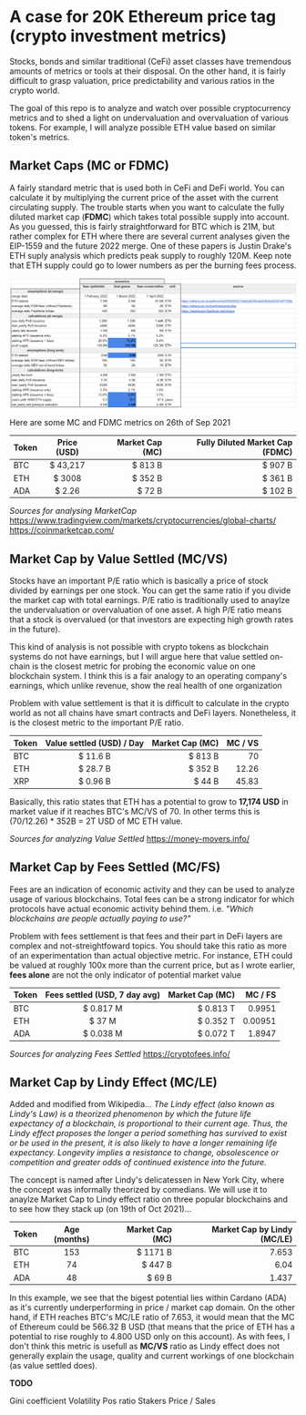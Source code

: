 # A case for 20K Ethereum price tag (crypto investment metrics)

Stocks, bonds and similar traditional (CeFi) asset classes have tremendous amounts of metrics or tools at their disposal. On the other hand, it is fairly difficult to grasp valuation, price predictability and various ratios in the crypto world. 

The goal of this repo is to analyze and watch over possible cryptocurrency metrics and to shed a light on undervaluation and overvaluation of various tokens. For example, I will analyze possible ETH value based on similar token's metrics.

## Market Caps (MC or FDMC)
A fairly standard metric that is used both in CeFi and DeFi world. You can calculate it by multiplying the current price of the asset with the current circulating supply. The trouble starts when you want to calculate the fully diluted market cap (__FDMC__) which takes total possible supply into account. As you guessed, this is fairly straightforward for BTC which is 21M, but rather complex for ETH where there are several current analyses given the EIP-1559 and the future 2022 merge. One of these papers is Justin Drake's ETH suply analysis which predicts peak supply to roughly 120M. Keep note that ETH supply could go to lower numbers as per the burning fees process.

[![Justin Drake's updated ETH sdupply projections](https://github.com/KresimirKoncicNeuralab/crypto-investment-metrics/blob/main/eth-120M-Total-Supply.png)](https://twitter.com/drakefjustin/status/1424039388548321283?s=20)

Here are some MC and FDMC metrics on 26th of Sep 2021

| Token         | Price (USD)   | Market Cap (MC) | Fully Diluted Market Cap (FDMC) |
| ------------- |:-------------:| ---------------:|---------------:|
| BTC           | $ 43,217      | $ 813 B          |   $  907 B          |
| ETH           | $ 3008        | $ 352 B          |   $  361 B          |
| ADA           | $ 2.26        | $  72 B          |   $  102 B          |

_Sources for analysing MarketCap_
https://www.tradingview.com/markets/cryptocurrencies/global-charts/
https://coinmarketcap.com/


## Market Cap by Value Settled (MC/VS)
Stocks have an important P/E ratio which is basically a price of stock divided by earnings per one stock. You can get the same ratio if you divide the market cap with total earnings. P/E ratio is traditionally used to anaylze the undervaluation or overvaluation of one asset. A high P/E ratio means that a stock is overvalued (or that investors are expecting high growth rates in the future).

This kind of analysis is not possible with crypto tokens as blockchain systems do not have earnings, but I will argue here that value settled on-chain is the closest metric for probing the economic value on one blockchain system. I think this is a fair analogy to an operating company's earnings, which unlike revenue, show the real health of one organization

Problem with value settlement is that it is difficult to calculate in the crypto world as not all chains have smart contracts and DeFi layers. Nonetheless, it is the closest metric to the important P/E ratio.

| Token         | Value settled (USD) / Day   | Market Cap (MC) | MC / VS |
| ------------- |:-------------:| ---------------:|---------------:|
| BTC           | $ 11.6 B     | $ 813 B          |   70         |
| ETH           | $ 28.7 B        | $ 352 B          |   12.26         |
| XRP           | $ 0.96 B        | $  44 B          |   45.83          |

Basically, this ratio states that ETH has a potential to grow to **17,174 USD** in market value if it reaches BTC's MC/VS of 70. In other terms this is (70/12.26) * 352B = 2T USD of MC ETH value.

_Sources for analyzing Value Settled_
https://money-movers.info/ 


## Market Cap by Fees Settled (MC/FS)
Fees are an indication of economic activity and they can be used to analyze usage of various blockchains. Total fees can be a strong indicator for which protocols have actual economic activity behind them. i.e. *"Which blockchains are people actually paying to use?"*

Problem with fees settlement is that fees and their part in DeFi layers are complex and not-streightfoward topics. You should take this ratio as more of an experimentation than actual objective metric. For instance, ETH could be valued at roughly 100x more than the current price, but as I wrote earlier, **fees alone** are not the only indicator of potential market value

| Token         | Fees settled (USD, 7 day avg)   | Market Cap (MC) | MC / FS |
| ------------- |:-------------:| ---------------:|---------------:|
| BTC           | $ 0.817 M     | $ 0.813 T          |   0.9951         |
| ETH           | $ 37 M        | $ 0.352 T          |   0.00951         |
| ADA           | $ 0.038 M        | $  0.072 T          |   1.8947          |


_Sources for analyzing Fees Settled_
https://cryptofees.info/

## Market Cap by Lindy Effect (MC/LE)

Added and modified from Wikipedia... *The Lindy effect (also known as Lindy's Law) is a theorized phenomenon by which the future life expectancy of a blockchain, is proportional to their current age. Thus, the Lindy effect proposes the longer a period something has survived to exist or be used in the present, it is also likely to have a longer remaining life expectancy. Longevity implies a resistance to change, obsolescence or competition and greater odds of continued existence into the future.*

The concept is named after Lindy's delicatessen in New York City, where the concept was informally theorized by comedians. We will use it to anaylze Market Cap to Lindy effect ratio on three popular blockchains and to see how they stack up (on 19th of Oct 2021)...

| Token         | Age (months)   | Market Cap (MC) | Market Cap by Lindy (MC/LE) |
| ------------- |:-------------:| ---------------:|---------------:|
| BTC           | 153      | $ 1171 B          |   7.653          |
| ETH           | 74        | $ 447 B          |   6.04          |
| ADA           | 48        | $  69 B          |   1.437          |

In this example, we see that the bigest potential lies within Cardano (ADA) as it's currently underperforming in price / market cap domain. On the other hand, if ETH reaches BTC's MC/LE ratio of 7.653, it would mean that the MC of Ethereum could be 566.32 B USD (that means that the price of ETH has a potential to rise roughly to 4.800 USD only on this account). As with fees, I don't think this metric is usefull as **MC/VS** ratio as Lindy effect does not generally explain the usage, quality and current workings of one blockchain (as value settled does).

**TODO**


Gini coefficient
Volatility
Pos ratio
Stakers
Price / Sales
